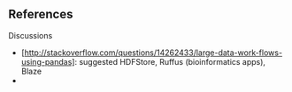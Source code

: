 ## References

Discussions

* [http://stackoverflow.com/questions/14262433/large-data-work-flows-using-pandas]: suggested HDFStore, Ruffus (bioinformatics apps), Blaze
* 
